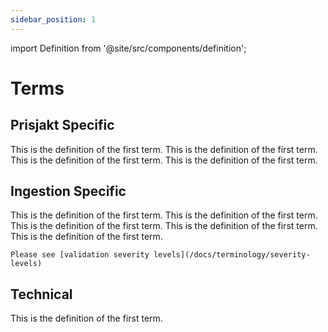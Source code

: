 ```yaml
---
sidebar_position: 1
---
```


import Definition from '@site/src/components/definition';

# Terms

## Prisjakt Specific

<Definition id="term_feed" title="Feed">
    This is the definition of the first term.
</Definition>

<Definition id="term_offer" title="Offer">
    This is the definition of the first term.
</Definition>

<Definition id="term_field" title="Field">
    This is the definition of the first term.
</Definition>

<Definition id="term_price" title="Price">
    This is the definition of the first term.
</Definition>

## Ingestion Specific


<Definition id="term_nested" title="Nested">
    This is the definition of the first term.
</Definition>


<Definition id="term_repeatable" title="Repeatable">
    This is the definition of the first term.
</Definition>

<Definition id="term_agent" title="Agent">
    This is the definition of the first term.
</Definition>


<Definition id="term_validation_rule" title="Validation  Rule">
    This is the definition of the first term.
</Definition>


<Definition id="term_ingestion_run" title="Ingestion Run">
    This is the definition of the first term.
</Definition>


<Definition id="term_severity" title="Severity">

    Please see [validation severity levels](/docs/terminology/severity-levels)

</Definition>

## Technical

<Definition id="term_case_sensitive" title="Case Sensitive">
    This is the definition of the first term.
</Definition>
